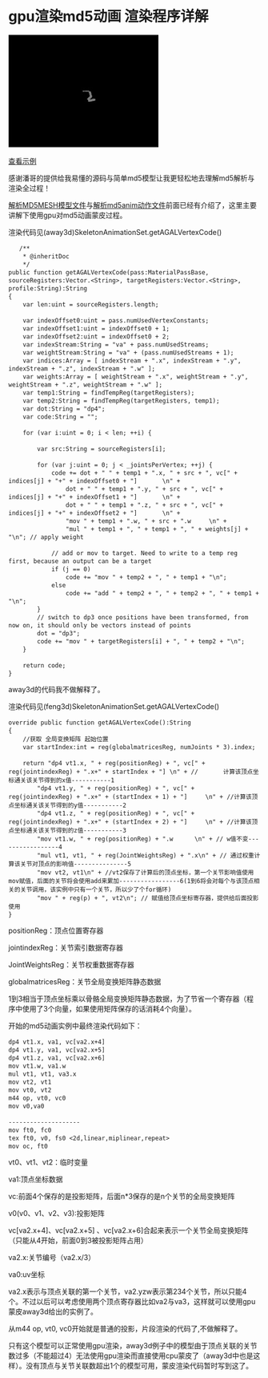 # gpu渲染md5动画 渲染程序详解

![](../../../../wordpress/wp-content/uploads/2014/07/20140717212557-300x224.jpg)

[查看示例](../../../../feng3dDemo/SkeletonAnimatorTest.html)

感谢潘哥的提供给我易懂的源码与简单md5模型让我更轻松地去理解md5解析与渲染全过程！

[解析MD5MESH模型文件](blogs/2014/07/10/1.md)与[解析md5anim动作文件](blogs/2014/07/17/1.md)前面已经有介绍了，这里主要讲解下使用gpu对md5动画蒙皮过程。

渲染代码见(away3d)SkeletonAnimationSet.getAGALVertexCode()

```
   /**
    * @inheritDoc
    */
public function getAGALVertexCode(pass:MaterialPassBase, sourceRegisters:Vector.<String>, targetRegisters:Vector.<String>, profile:String):String
{
    var len:uint = sourceRegisters.length;
    
    var indexOffset0:uint = pass.numUsedVertexConstants;
    var indexOffset1:uint = indexOffset0 + 1;
    var indexOffset2:uint = indexOffset0 + 2;
    var indexStream:String = "va" + pass.numUsedStreams;
    var weightStream:String = "va" + (pass.numUsedStreams + 1);
    var indices:Array = [ indexStream + ".x", indexStream + ".y", indexStream + ".z", indexStream + ".w" ];
    var weights:Array = [ weightStream + ".x", weightStream + ".y", weightStream + ".z", weightStream + ".w" ];
    var temp1:String = findTempReg(targetRegisters);
    var temp2:String = findTempReg(targetRegisters, temp1);
    var dot:String = "dp4";
    var code:String = "";
    
    for (var i:uint = 0; i < len; ++i) {
        
        var src:String = sourceRegisters[i];
        
        for (var j:uint = 0; j < _jointsPerVertex; ++j) {
            code += dot + " " + temp1 + ".x, " + src + ", vc[" + indices[j] + "+" + indexOffset0 + "]		\n" +
                dot + " " + temp1 + ".y, " + src + ", vc[" + indices[j] + "+" + indexOffset1 + "]    	\n" +
                dot + " " + temp1 + ".z, " + src + ", vc[" + indices[j] + "+" + indexOffset2 + "]		\n" +
                "mov " + temp1 + ".w, " + src + ".w		\n" +
                "mul " + temp1 + ", " + temp1 + ", " + weights[j] + "\n"; // apply weight
            
            // add or mov to target. Need to write to a temp reg first, because an output can be a target
            if (j == 0)
                code += "mov " + temp2 + ", " + temp1 + "\n";
            else
                code += "add " + temp2 + ", " + temp2 + ", " + temp1 + "\n";
        }
        // switch to dp3 once positions have been transformed, from now on, it should only be vectors instead of points
        dot = "dp3";
        code += "mov " + targetRegisters[i] + ", " + temp2 + "\n";
    }
    
    return code;
}
```

away3d的代码我不做解释了。

渲染代码见(feng3d)SkeletonAnimationSet.getAGALVertexCode()

```
override public function getAGALVertexCode():String
{
    //获取 全局变换矩阵 起始位置
    var startIndex:int = reg(globalmatricesReg, numJoints * 3).index;

    return "dp4 vt1.x, " + reg(positionReg) + ", vc[" + reg(jointindexReg) + ".x+" + startIndex + "] \n" + //		计算该顶点坐标通关该关节得到的x值-----------1
        "dp4 vt1.y, " + reg(positionReg) + ", vc[" + reg(jointindexReg) + ".x+" + (startIndex + 1) + "]    	\n" + //计算该顶点坐标通关该关节得到的y值-----------2
        "dp4 vt1.z, " + reg(positionReg) + ", vc[" + reg(jointindexReg) + ".x+" + (startIndex + 2) + "]		\n" + //计算该顶点坐标通关该关节得到的z值-----------3
        "mov vt1.w, " + reg(positionReg) + ".w		\n" + // w值不变-----------------4
        "mul vt1, vt1, " + reg(JointWeightsReg) + ".x\n" + // 通过权重计算该关节对顶点的影响值---------------5
        "mov vt2, vt1\n" + //vt2保存了计算后的顶点坐标，第一个关节影响值使用mov赋值，后面的关节将会使用add来累加-----------------6(1到6将会对每个与该顶点相关的关节调用，该实例中只有一个关节，所以少了个for循环)
        "mov " + reg(p) + ", vt2\n"; // 赋值给顶点坐标寄存器，提供给后面投影使用
}
```

positionReg：顶点位置寄存器

jointindexReg：关节索引数据寄存器

JointWeightsReg：关节权重数据寄存器

globalmatricesReg：关节全局变换矩阵静态数据

1到3相当于顶点坐标乘以骨骼全局变换矩阵静态数据，为了节省一个寄存器（程序中使用了3个向量，如果使用矩阵保存的话消耗4个向量）。

 

开始的md5动画实例中最终渲染代码如下：

```
dp4 vt1.x, va1, vc[va2.x+4] 
dp4 vt1.y, va1, vc[va2.x+5]    	
dp4 vt1.z, va1, vc[va2.x+6]		
mov vt1.w, va1.w		
mul vt1, vt1, va3.x
mov vt2, vt1
mov vt0, vt2
m44 op, vt0, vc0
mov v0,va0
 
--------------------
mov ft0, fc0
tex ft0, v0, fs0 <2d,linear,miplinear,repeat>
mov oc, ft0
```

vt0、vt1、vt2：临时变量

va1:顶点坐标数据

vc:前面4个保存的是投影矩阵，后面n*3保存的是n个关节的全局变换矩阵

v0(v0、v1、v2、v3):投影矩阵

vc[va2.x+4]、vc[va2.x+5] 、vc[va2.x+6]合起来表示一个关节全局变换矩阵（只能从4开始，前面0到3被投影矩阵占用）

va2.x:关节编号（va2.x/3）

va0:uv坐标

va2.x表示与顶点关联的第一个关节，va2.yzw表示第234个关节，所以只能4个。不过以后可以考虑使用两个顶点寄存器比如va2与va3，这样就可以使用gpu蒙皮away3d给出的实例了。

从m44 op, vt0, vc0开始就是普通的投影，片段渲染的代码了,不做解释了。

只有这个模型可以正常使用gpu渲染，away3d例子中的模型由于顶点关联的关节数过多（不能超过4）无法使用gpu渲染而直接使用cpu蒙皮了（away3d中也是这样）。没有顶点与关节关联数超出1个的模型可用，蒙皮渲染代码暂时写到这了。
